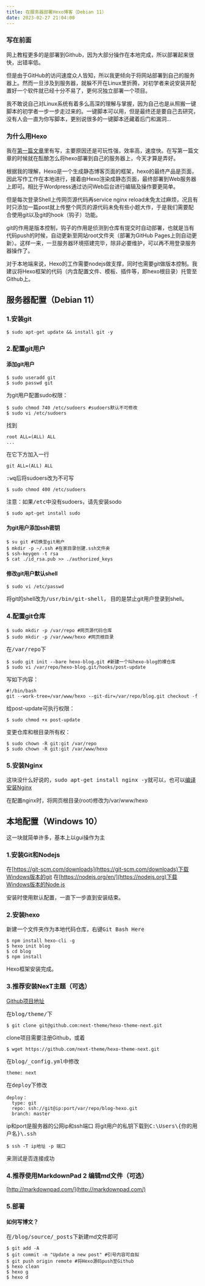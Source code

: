 ```yaml
---
title: 在服务器部署Hexo博客（Debian 11）
date: 2023-02-27 21:04:00
---
```

### 写在前面
网上教程更多的是部署到Github，因为大部分操作在本地完成，所以部署起来很快，出错率低。
<!--more-->


但是由于GitHub的访问速度众人皆知，所以我更倾向于将网站部署到自己的服务器上。然而一旦涉及到服务器，就躲不开在Linux里折腾，对初学者来说安装并配置好一个软件就已经十分不易了，更何况独立部署一个项目。

我不敢说自己对Linux系统有着多么高深的理解与掌握，因为自己也是从照搬一键脚本的初学者一步一步走过来的。一键脚本可以用，但是最终还是要自己去研究，没有人会一直为你写脚本，更别说很多的一键脚本还藏着后门和漏洞...

### 为什么用Hexo
我在[第一篇文章](https://yanxiao.me/2023/02/28/hi_jaco/)里有写，主要原因还是可玩性强，效率高，速度快。在写第一篇文章的时候就在酝酿怎么将hexo部署到自己的服务器上，今天才算是弄好。

根据我的理解，Hexo是一个生成静态博客页面的框架，hexo的最终产品是页面，因此写作工作在本地进行，接着由Hexo渲染成静态页面，最终部署到Web服务器上即可。相比于Wordpress通过访问Web后台进行编辑及操作要更简单。


但是每次登录Shell上传网页源代码再service nginx reload未免太过麻烦，况且有时只添加一篇post就上传整个网页的源代码未免有些小题大作，于是我们需要配合使用git以及git的hook（钩子）功能。


git的作用是版本控制，钩子的作用是侦测到仓库有提交时自动部署，也就是当有代码push的时候，自动更新至网站root文件夹（部署为GitHub Pages上则自动更新）。这样一来，一旦服务器环境搭建完毕，除非必要维护，可以再不用登录服务器操作了。

对于本地端来说，Hexo的工作需要nodejs做支撑，同时也需要git做版本控制。我建议将Hexo框架的代码（内含配置文件、模板、插件等，即hexo根目录）托管至Github上。

## 服务器配置（Debian 11）

### 1.安装git

	$ sudo apt-get update && install git -y

### 2.配置git用户
#### 添加git用户

	$ sudo useradd git
	$ sudo passwd git

为git用户配置sudo权限：

	$ sudo chmod 740 /etc/sudoers #sudoers默认不可修改
	$ sudo vi /etc/sudoers

找到
	
	root ALL=(ALL) ALL
	...

在它下方加入一行

	git ALL=(ALL) ALL

<kbd>:wq</kbd>后将sudoers改为不可写

	$ sudo chmod 400 /etc/sudoers

注意：如果<kbd>/etc</kbd>中没有sudoers，请先安装sodo

	$ sudo apt-get install sudo

#### 为git用户添加ssh密钥

	$ su git #切换至git用户
	$ mkdir -p ~/.ssh #在家目录创建.ssh文件夹
	$ ssh-keygen -t rsa 
	$ cat ./id_rsa.pub >> ./authorized_keys 

#### 修改git用户默认shell

	$ sudo vi /etc/passwd

将git的shell改为<kbd>/usr/bin/git-shell</kbd>， 目的是禁止git用户登录到shell。

### 4.配置git仓库

	$ sudo mkdir -p /var/repo #网页源代码仓库
	$ sudo mkdir -p /var/www/hexo #网页根目录
	
在<kbd>/var/repo</kbd>下

	$ sudo git init --bare hexo-blog.git #新建一个叫hexo-blog的裸仓库
	$ sudo vi /var/repo/hexo-blog.git/hooks/post-update

写如下内容：

	#!/bin/bash
	git --work-tree=/var/www/hexo --git-dir=/var/repo/blog.git checkout -f

给post-update可执行权限：

	$ sudo chmod +x post-update 

变更仓库和根目录所有权：

	$ sudo chown -R git:git /var/repo 
	$ sudo chown -R git:git /var/www/hexo


### 5.安装Nginx
这块没什么好说的，<kbd>sudo apt-get install nginx -y</kbd>就可以，也可以[编译安装Nginx](https://yanxiao.me/2023/02/28/Nginx_install/)

在配置nginx时，将网页根目录(root)修改为/var/www/hexo

## 本地配置（Windows 10）
这一块就简单许多，基本上以gui操作为主

### 1.安装Git和Nodejs
在[https://git-scm.com/downloads](https://git-scm.com/downloads)下载Windows版本的git
在[https://nodejs.org/en/](https://nodejs.org)下载Windows版本的Node.js

安装时使用默认配置，一直下一步直到安装结束。
### 2.安装hexo

新建一个文件夹作为本地代码仓库，右键<kbd>Git Bash Here</kbd>

	$ npm install hexo-cli -g
	$ hexo init blog
	$ cd blog
	$ npm install

Hexo框架安装完成。
	
### 3.推荐安装NexT主题（可选）
[Github项目地址](https://github.com/next-theme/hexo-theme-next)



在<kbd>blog/theme/</kbd>下

	$ git clone git@github.com:next-theme/hexo-theme-next.git

clone项目需要注册Github，或着

	$ wget https://github.com/next-theme/hexo-theme-next.git

在<kbd>blog/_config.yml</kbd>中修改

	theme: next

在<kbd>deploy</kbd>下修改

	deploy：
	  type: git
	  repo: ssh://git@ip:port/var/repo/blog-hexo.git	
	  branch: master

ip和port是服务器的公网ip和ssh端口
将git用户的私钥下载到<kbd>C:\Users\\{你的用户名}\\.ssh</kbd>

	$ ssh -T ip地址 -p 端口

来测试是否连接成功 
	
### 4.推荐使用MarkdownPad 2 编辑md文件（可选）
[http://markdownpad.com/](http://markdownpad.com/)

### 5.部署
#### 如何写博文？
在<kbd>/blog/source/_posts</kbd>下新建md文件即可

	$ git add -A
	$ git commit -m "Update a new post" #引号内容可自拟
	$ git push origin remote #将Hexo源码push至Github
	$ hexo clean
	$ hexo g
	$ hexo d
